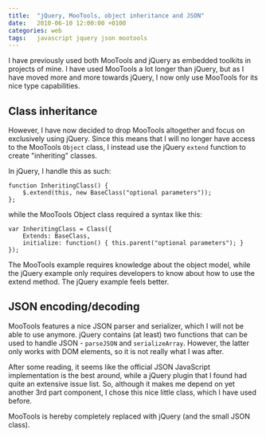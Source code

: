 ```yaml
---
title:	"jQuery, MooTools, object inheritance and JSON"
date:	2010-06-10 12:00:00 +0100
categories: web
tags: 	javascript jquery json mootools
---
```



I have previously used both MooTools and jQuery as embedded toolkits in projects
of mine. I have used MooTools a lot longer than jQuery, but as I have moved more
and more towards jQuery, I now only use MooTools for its nice type capabilities.


## Class inheritance

However, I have now decided to drop MooTools altogether and focus on exclusively
using jQuery. Since this means that I will no longer have access to the MooTools
`Object` class, I instead use the jQuery `extend` function to create "inheriting"
classes.

In jQuery, I handle this as such:

	function InheritingClass() {
   		$.extend(this, new BaseClass("optional parameters"));
	};

while the MooTools Object class required a syntax like this:

	var InheritingClass = Class({
		Extends: BaseClass,
		initialize: function() { this.parent("optional parameters"); }
	});

The MooTools example requires knowledge about the object model, while the jQuery
example only requires developers to know about how to use the extend method. The
jQuery example feels better.


## JSON encoding/decoding

MooTools features a nice JSON parser and serializer, which I will not be able to
use anymore. jQuery contains (at least) two functions that can be used to handle
JSON - `parseJSON` and `serializeArray`. However, the latter only works with DOM
elements, so it is not really what I was after.

After some reading, it seems like the official JSON JavaScript implementation is
the best around, while a jQuery plugin that I found had quite an extensive issue
list. So, although it makes me depend on yet another 3rd part component, I chose
this nice little class, which I have used before. 

MooTools is hereby completely replaced with jQuery (and the small JSON class).